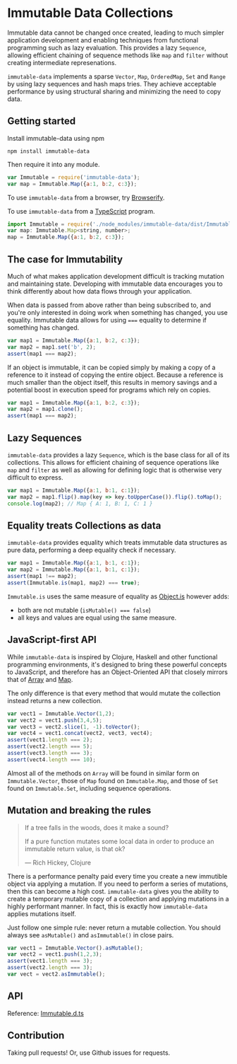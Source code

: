 Immutable Data Collections
==========================

Immutable data cannot be changed once created, leading to much simpler
application development and enabling techniques from functional programming such
as lazy evaluation. This provides a lazy `Sequence`, allowing efficient chaining
of sequence methods like `map` and `filter` without creating intermediate
represenations.

`immutable-data` implements a sparse `Vector`, `Map`, `OrderedMap`, `Set` and
`Range` by using lazy sequences and hash maps tries. They achieve acceptable
performance by using structural sharing and minimizing the need to copy data.


Getting started
---------------

Install immutable-data using npm

```shell
npm install immutable-data
```

Then require it into any module.

```javascript
var Immutable = require('immutable-data');
var map = Immutable.Map({a:1, b:2, c:3});
```

To use `immutable-data` from a browser, try [Browserify](http://browserify.org/).

To use `immutable-data` from a [TypeScript](http://www.typescriptlang.org/) program.

```javascript
import Immutable = require('./node_modules/immutable-data/dist/Immutable');
var map: Immutable.Map<string, number>;
map = Immutable.Map({a:1, b:2, c:3});
```


The case for Immutability
-------------------------

Much of what makes application development difficult is tracking mutation and
maintaining state. Developing with immutable data encourages you to think
differently about how data flows through your application.

When data is passed from above rather than being subscribed to, and you're only
interested in doing work when something has changed, you use equality. Immutable
data allows for using `===` equality to determine if something has changed.

```javascript
var map1 = Immutable.Map({a:1, b:2, c:3});
var map2 = map1.set('b', 2);
assert(map1 === map2);
```

If an object is immutable, it can be copied simply by making a copy of a
reference to it instead of copying the entire object. Because a reference is
much smaller than the object itself, this results in memory savings and a
potential boost in execution speed for programs which rely on copies.

```javascript
var map1 = Immutable.Map({a:1, b:2, c:3});
var map2 = map1.clone();
assert(map1 === map2);
```


Lazy Sequences
--------------

`immutable-data` provides a lazy `Sequence`, which is the base class for all of
its collections. This allows for efficient chaining of sequence operations like
`map` and `filter` as well as allowing for defining logic that is otherwise very
difficult to express.

```javascript
var map1 = Immutable.Map({a:1, b:1, c:1});
var map2 = map1.flip().map(key => key.toUpperCase()).flip().toMap();
console.log(map2); // Map { A: 1, B: 1, C: 1 }
```


Equality treats Collections as data
-----------------------------------

`immutable-data` provides equality which treats immutable data structures as
pure data, performing a deep equality check if necessary.

```javascript
var map1 = Immutable.Map({a:1, b:1, c:1});
var map2 = Immutable.Map({a:1, b:1, c:1});
assert(map1 !== map2);
assert(Immutable.is(map1, map2) === true);
```

`Immutable.is` uses the same measure of equality as [Object.is](https://developer.mozilla.org/en-US/docs/Web/JavaScript/Reference/Global_Objects/Object/is) however adds:

  * both are not mutable (`isMutable() === false`)
  * all keys and values are equal using the same measure.


JavaScript-first API
--------------------

While `immutable-data` is inspired by Clojure, Haskell and other functional
programming environments, it's designed to bring these powerful concepts to
JavaScript, and therefore has an Object-Oriented API that closely mirrors that
of [Array](https://developer.mozilla.org/en-US/docs/Web/JavaScript/Reference/Global_Objects/Array)
and [Map](https://developer.mozilla.org/en-US/docs/Web/JavaScript/Reference/Global_Objects/Map).

The only difference is that every method that would mutate the collection
instead returns a new collection.

```javascript
var vect1 = Immutable.Vector(1,2);
var vect2 = vect1.push(3,4,5);
var vect3 = vect2.slice(1, -1).toVector();
var vect4 = vect1.concat(vect2, vect3, vect4);
assert(vect1.length === 2);
assert(vect2.length === 5);
assert(vect3.length === 3);
assert(vect4.length === 10);
```

Almost all of the methods on `Array` will be found in similar form on
`Immutable.Vector`, those of `Map` found on `Immutable.Map`, and those of `Set`
found on `Immutable.Set`, including sequence operations.


Mutation and breaking the rules
-------------------------------

> If a tree falls in the woods, does it make a sound?
>
> If a pure function mutates some local data in order to produce an immutable
> return value, is that ok?
>
> — Rich Hickey, Clojure

There is a performance penalty paid every time you create a new immutible object
via applying a mutation. If you need to perform a series of mutations, then this
can become a high cost. `immutable-data` gives you the ability to create a
temporary mutable copy of a collection and applying mutations in a highly
performant manner. In fact, this is exactly how `immutable-data` applies
mutations itself.

Just follow one simple rule: never return a mutable collection. You should
always see `asMutable()` and `asImmutable()` in close pairs.

```javascript
var vect1 = Immutable.Vector().asMutable();
var vect2 = vect1.push(1,2,3);
assert(vect1.length === 3);
assert(vect2.length === 3);
var vect = vect2.asImmutable();
```


API
---

Reference: [Immutable.d.ts](./type-definitions/Immutable.d.ts)


Contribution
------------

Taking pull requests! Or, use Github issues for requests.
